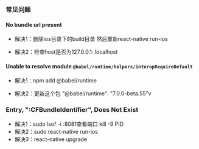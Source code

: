 ### 常见问题

#### No bundle url present

  * 解决1：删除ios目录下的build目录 然后重新react-native run-ios
  
  * 解决2：检查host是否为127.0.0.1: localhost

#### Unable to resolve module `@babel/runtime/helpers/interopRequireDefault`

  * 解决1：npm add @babel/runtime
  
  * 解决2：更新这个包 "@babel/runtime": "7.0.0-beta.55"v
  
### Entry, ":CFBundleIdentifier", Does Not Exist

  * 解决1：sudo lsof -i :8081查看端口  kill -9 PID
  * 解决2：sudo react-native run-ios
  * 解决3：react-native upgrade
